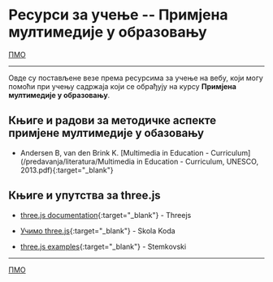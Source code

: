 # Ресурси за учење -- Примјена мултимедије у образовању

[ПМО](/README.md)

---

Овде су постављене везе према ресурсима за учење на вебу, који могу помоћи при учењу садржаја који се обрађују на курсу **Примјена мултимедије у образовању**.

## Књиге и радови за методичке аспекте примјене мултимедије у обазовању

* Andersen B, van den Brink K. [Multimedia in Education - Curriculum](/predavanja/literatura/Multimedia in Education - Curriculum, UNESCO, 2013.pdf){:target="_blank"}

## Књиге и упутства за three.js  

* [three.js documentation](https://threejs.org/docs/index.html#manual/en/introduction/Creating-a-scene){:target="_blank"} - Threejs

* [Учимо three.js](https://github.com/skolakoda/ucimo-threejs){:target="_blank"} - Skola Koda

* [three.js examples](http://stemkoski.github.io/Three.js/){:target="_blank"} - Stemkovski

---

[ПМО](/README.md)